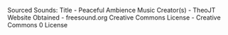 Sourced Sounds:
Title - Peaceful Ambience Music
Creator(s) - TheoJT
Website Obtained - freesound.org
Creative Commons License - Creative Commons 0 License
